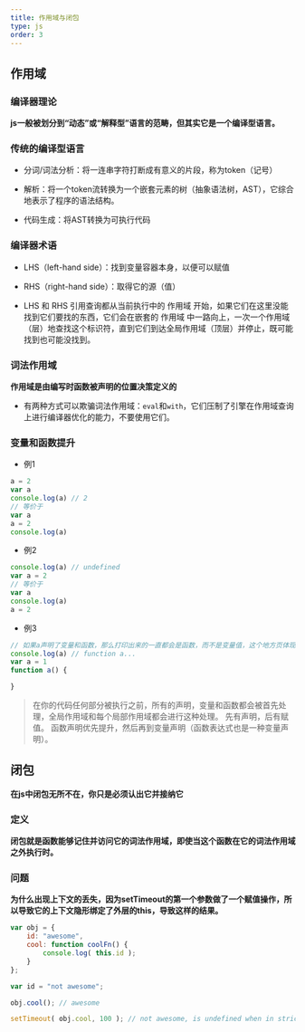 ```yaml
---
title: 作用域与闭包
type: js
order: 3
---
```


## 作用域

### 编译器理论

**js一般被划分到“动态”或“解释型”语言的范畴，但其实它是一个编译型语言。**

### 传统的编译型语言

- 分词/词法分析：将一连串字符打断成有意义的片段，称为token（记号）

- 解析：将一个token流转换为一个嵌套元素的树（抽象语法树，AST），它综合地表示了程序的语法结构。

- 代码生成：将AST转换为可执行代码

### 编译器术语

- LHS（left-hand side）：找到变量容器本身，以便可以赋值

- RHS（right-hand side）：取得它的源（值）

- LHS 和 RHS 引用查询都从当前执行中的 作用域 开始，如果它们在这里没能找到它们要找的东西，它们会在嵌套的 作用域 中一路向上，一次一个作用域（层）地查找这个标识符，直到它们到达全局作用域（顶层）并停止，既可能找到也可能没找到。

### 词法作用域

**作用域是由编写时函数被声明的位置决策定义的**

- 有两种方式可以欺骗词法作用域：`eval`和`with`，它们压制了引擎在作用域查询上进行编译器优化的能力，不要使用它们。

### 变量和函数提升
- 例1
```js
a = 2
var a
console.log(a) // 2
// 等价于
var a
a = 2
console.log(a)
```
- 例2
```js
console.log(a) // undefined
var a = 2
// 等价于
var a
console.log(a)
a = 2
```
- 例3
```js
// 如果a声明了变量和函数，那么打印出来的一直都会是函数，而不是变量值，这个地方页体现了函数优先
console.log(a) // function a...
var a = 1
function a() {

}
```
> 在你的代码任何部分被执行之前，所有的声明，变量和函数都会被首先处理，全局作用域和每个局部作用域都会进行这种处理。
> 先有声明，后有赋值。
> 函数声明优先提升，然后再到变量声明（函数表达式也是一种变量声明）。

## 闭包

**在js中闭包无所不在，你只是必须认出它并接纳它**

### 定义

**闭包就是函数能够记住并访问它的词法作用域，即使当这个函数在它的词法作用域之外执行时。**

### 问题

**为什么出现上下文的丢失，因为setTimeout的第一个参数做了一个赋值操作，所以导致它的上下文隐形绑定了外层的this，导致这样的结果。**

```js
var obj = {
    id: "awesome",
    cool: function coolFn() {
        console.log( this.id );
    }
};

var id = "not awesome";

obj.cool(); // awesome

setTimeout( obj.cool, 100 ); // not awesome, is undefined when in strict mode.
```